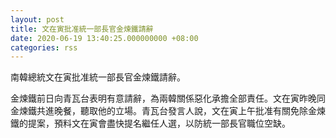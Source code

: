 ```yaml
---
layout: post
title: 文在寅批准統一部長官金煉鐵請辭
date: 2020-06-19 13:40:25.000000000 +08:00
categories: rss
---
```


南韓總統文在寅批准統一部長官金煉鐵請辭。

金煉鐵前日向青瓦台表明有意請辭，為兩韓關係惡化承擔全部責任。文在寅昨晚同金煉鐵共進晚餐，聽取他的立場。青瓦台發言人說，文在寅上午批准有關免除金煉鐵的提案，預料文在寅會盡快提名繼任人選，以防統一部長官職位空缺。
